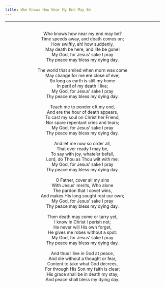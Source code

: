 ```yaml
---
title: Who Knows How Near My End May Be
---
```


---
<center>
<br/>
Who knows how near my end may be?<br/>
Time speeds away, and death comes on;<br/>
How swiftly, ah! how suddenly,<br/>
May death be here, and life be gone!<br/>
My God, for Jesus’ sake I pray<br/>
Thy peace may bless my dying day.<br/>
<br/>
The world that smiled when morn was come<br/>
May change for me ere close of eve;<br/>
So long as earth is still my home<br/>
In peril of my death I live;<br/>
My God, for Jesus’ sake I pray<br/>
Thy peace may bless my dying day.<br/>
<br/>
Teach me to ponder oft my end,<br/>
And ere the hour of death appears,<br/>
To cast my soul on Christ her Friend,<br/>
Nor spare repentant cries and tears;<br/>
My God, for Jesus’ sake I pray<br/>
Thy peace may bless my dying day.<br/>
<br/>
And let me now so order all,<br/>
That ever ready I may be,<br/>
To say with joy, whate’er befall,<br/>
Lord, do Thou as Thou wilt with me:<br/>
My God, for Jesus’ sake I pray<br/>
Thy peace may bless my dying day.<br/>
<br/>
O Father, cover all my sins<br/>
With Jesus’ merits, Who alone<br/>
The pardon that I covet wins,<br/>
And makes His long sought rest our own;<br/>
My God, for Jesus’ sake I pray<br/>
Thy peace may bless my dying day.<br/>
<br/>
Then death may come or tarry yet,<br/>
I know in Christ I perish not;<br/>
He never will His own forget,<br/>
He gives me robes without a spot:<br/>
My God, for Jesus’ sake I pray<br/>
Thy peace may bless my dying day.<br/>
<br/>
And thus I live in God at peace,<br/>
And die without a thought or fear,<br/>
Content to take what God decrees,<br/>
For through His Son my faith is clear;<br/>
His grace shall be in death my stay,<br/>
And peace shall bless my dying day.<br/>

</center>